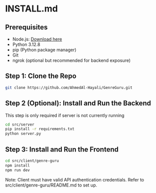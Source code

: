 # INSTALL.md

## Prerequisites

- Node.js: [Download here](https://nodejs.org)
- Python 3.12.8
- pip (Python package manager)
- Git
- ngrok (optional but recommended for backend exposure)

## Step 1: Clone the Repo

```bash
git clone https://github.com/AhmedAl-Hayali/GenreGuru.git
```

## Step 2 (Optional): Install and Run the Backend

This step is only required if server is not currently running

```bash
cd src/server
pip install -r requirements.txt
python server.py
```

## Step 3: Install and Run the Frontend

```bash
cd src/client/genre-guru
npm install
npm run dev
```

Note: Client must have valid API authentication credentials. Refer to src/client/genre-guru/README.md to set up.
